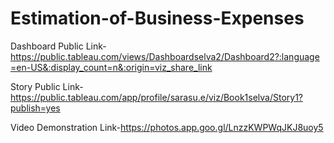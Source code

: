 # Estimation-of-Business-Expenses

Dashboard Public Link-https://public.tableau.com/views/Dashboardselva2/Dashboard2?:language=en-US&:display_count=n&:origin=viz_share_link

Story Public Link-https://public.tableau.com/app/profile/sarasu.e/viz/Book1selva/Story1?publish=yes

Video Demonstration  Link-https://photos.app.goo.gl/LnzzKWPWqJKJ8uoy5
